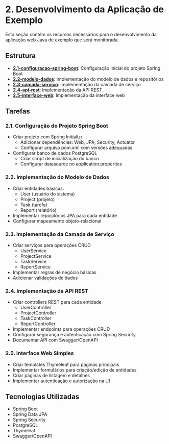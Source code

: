 # 2. Desenvolvimento da Aplicação de Exemplo

Esta seção contém os recursos necessários para o desenvolvimento da aplicação web Java de exemplo que será monitorada.

## Estrutura

- **[2.1-configuracao-spring-boot](./2.1-configuracao-spring-boot)**: Configuração inicial do projeto Spring Boot
- **[2.2-modelo-dados](./2.2-modelo-dados)**: Implementação do modelo de dados e repositórios
- **[2.3-camada-servico](./2.3-camada-servico)**: Implementação da camada de serviço
- **[2.4-api-rest](./2.4-api-rest)**: Implementação da API REST
- **[2.5-interface-web](./2.5-interface-web)**: Implementação da interface web

## Tarefas

### 2.1. Configuração do Projeto Spring Boot
- Criar projeto com Spring Initializr
  - Adicionar dependências: Web, JPA, Security, Actuator
  - Configurar arquivo pom.xml com versões adequadas
- Configurar banco de dados PostgreSQL
  - Criar script de inicialização do banco
  - Configurar datasource no application.properties

### 2.2. Implementação do Modelo de Dados
- Criar entidades básicas:
  - User (usuário do sistema)
  - Project (projeto)
  - Task (tarefa)
  - Report (relatório)
- Implementar repositórios JPA para cada entidade
- Configurar mapeamento objeto-relacional

### 2.3. Implementação da Camada de Serviço
- Criar serviços para operações CRUD
  - UserService
  - ProjectService
  - TaskService
  - ReportService
- Implementar regras de negócio básicas
- Adicionar validações de dados

### 2.4. Implementação da API REST
- Criar controllers REST para cada entidade
  - UserController
  - ProjectController
  - TaskController
  - ReportController
- Implementar endpoints para operações CRUD
- Configurar segurança e autenticação com Spring Security
- Documentar API com Swagger/OpenAPI

### 2.5. Interface Web Simples
- Criar templates Thymeleaf para páginas principais
- Implementar formulários para criação/edição de entidades
- Criar páginas de listagem e detalhes
- Implementar autenticação e autorização na UI

## Tecnologias Utilizadas

- Spring Boot
- Spring Data JPA
- Spring Security
- PostgreSQL
- Thymeleaf
- Swagger/OpenAPI
